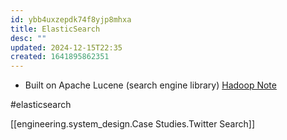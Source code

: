 ```yaml
---
id: ybb4uxzepdk74f8yjp8mhxa
title: ElasticSearch
desc: ""
updated: 2024-12-15T22:35
created: 1641895862351
---
```


* Built on Apache Lucene (search engine library)
[Hadoop Note](https://www.evernote.com/shard/s101/nl/11122041/6e2b3519-6f6e-4b62-9f68-44da2e077952?title=Hadoop%20interview)

#elasticsearch


[[engineering.system_design.Case Studies.Twitter Search]]



